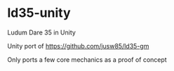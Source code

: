 # ld35-unity
Ludum Dare 35 in Unity

Unity port of https://github.com/jusw85/ld35-gm

Only ports a few core mechanics as a proof of concept
